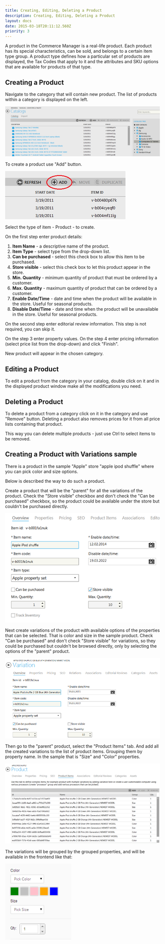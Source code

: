 ```yaml
---
title: Creating, Editing, Deleting a Product
description: Creating, Editing, Deleting a Product
layout: docs
date: 2015-03-18T20:11:12.560Z
priority: 3
---
```

A product in the Commerce Manager is a real-life product. Each product has its special characteristics, can be sold, and belongs to a certain item type group. A product type defines how a particular set of products are displayed, the Tax Codes that apply to it and the attributes and SKU options that are available for products of that type.

## Creating a Product

Navigate to the category that will contain new product. The list of products within a category is displayed on the left.

<img src="../../../../../assets/images/docs/027-list-of-products.PNG" />

To create a product use "Add" button.

<img src="../../../../../assets/images/docs/028-add-product.PNG" />

Select the type of item - Product - to create.

On the first step enter product details:

1. **Item Name** - a descriptive name of the product.
2. **Item Type** - select type from the drop-down list.
3. **Can be purchased** - select this check box to allow this item to be purchased.
4. **Store visible** - select this check box to let this product appear in the store.
5. **Min. Quantity** - minimum quantity of product that must be ordered by a customer.
6. **Max. Quantity** - maximum quantity of product that can be ordered by a customer.
7. **Enable Date/Time** - date and time when the product will be available in the store. Useful for seasonal products.
8. **Disable Date/Time** - date and time when the product will be unavailable in the store. Useful for seasonal products.

On the second step enter editorial review information. This step is not required, you can skip it.

On the step 3 enter property values. On the step 4 enter pricing information (select price list from the drop-down) and click "Finish".

New product will appear in the chosen category.

## Editing a Product

To edit a product from the category in your catalog, double click on it and in the displayed product window make all the modifications you need.

## Deleting a Product

To delete a product from a category click on it in the category and use "Remove" button. Deleting a product also removes prices for it from all price lists containing that product.

This way you can delete multiple products - just use Ctrl to select items to be removed.

## Creating a Product with Variations sample

There is a product in the sample "Apple" store "apple ipod shuffle" where you can pick color and size options.

Below is described the way to do such a product.

Create a product that will be the "parent" for all the variations of the product. Check the "Store visible" checkbox and don't check the "Can be purchased" checkbox, so the product could be available under the store but couldn't be purchased directly.

<img src="../../../../../assets/images/docs/1.png" />

Next create variations of the product with available options of the properties that can be selected. That is color and size in the sample product. Check "Can be purchased" and don't check "Store visible" for variations, so they could be purchased but couldn't be browsed directly, only by selecting the options of the "parent" product.

<img src="../../../../../assets/images/docs/3.png" />

Then go to the "parent" product, select the "Product Items" tab. And add all the created variations to the list of product items. Grouping them by property name. In the sample that is "Size" and "Color" properties.

<img src="../../../../../assets/images/docs/2.png" />

The variations will be grouped by the grouped properties, and will be available in the frontend like that:

<img src="../../../../../assets/images/docs/4.png" />